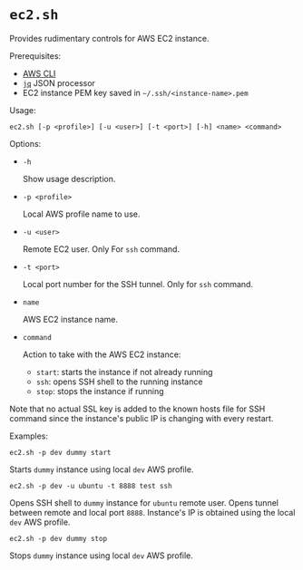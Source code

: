 # `ec2.sh`

Provides rudimentary controls for AWS EC2 instance.

Prerequisites:

* [AWS CLI](https://docs.aws.amazon.com/cli/latest/userguide/cli-chap-install.html)
* [`jq`](https://stedolan.github.io/jq/) JSON processor
* EC2 instance PEM key saved in `~/.ssh/<instance-name>.pem`

Usage:
```
ec2.sh [-p <profile>] [-u <user>] [-t <port>] [-h] <name> <command>
```

Options:

* `-h`
        
    Show usage description.

* `-p <profile>`

    Local AWS profile name to use.

* `-u <user>`

    Remote EC2 user. Only For `ssh` command.

* `-t <port>`

    Local port number for the SSH tunnel. Only for `ssh` command.

* `name`

    AWS EC2 instance name.

* `command`   

    Action to take with the AWS EC2 instance:
  
    * `start`: starts the instance if not already running
    * `ssh`: opens SSH shell to the running instance
    * `stop`: stops the instance if running

Note that no actual SSL key is added to the known hosts file for SSH command since the instance's public IP is changing with every restart.

Examples:

``` 
ec2.sh -p dev dummy start
```
Starts `dummy` instance using local `dev` AWS profile.

```
ec2.sh -p dev -u ubuntu -t 8888 test ssh
```
Opens SSH shell to `dummy` instance for `ubuntu` remote user. Opens tunnel between remote and local port `8888`. Instance's IP is obtained using the local `dev` AWS profile.

```
ec2.sh -p dev dummy stop
```
Stops `dummy` instance using local `dev` AWS profile.
